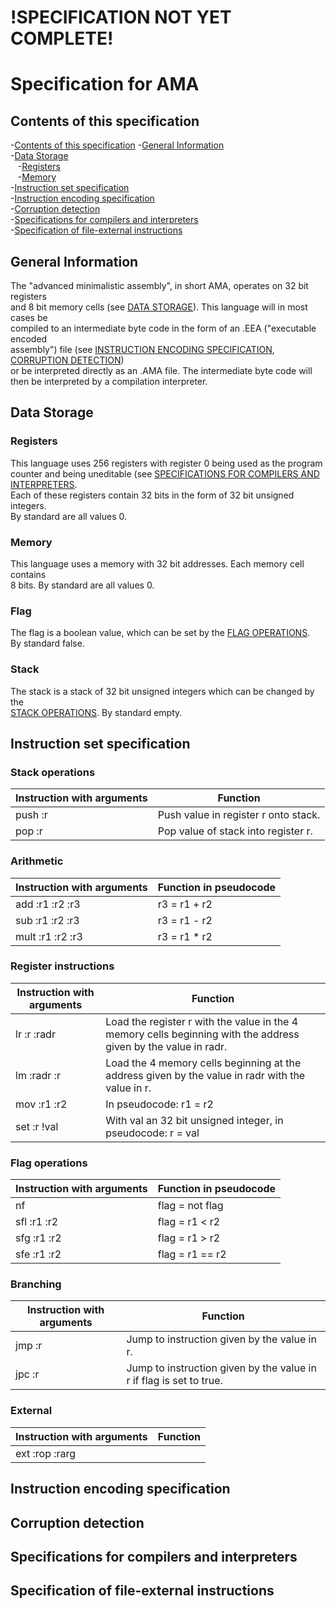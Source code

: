 # !SPECIFICATION NOT YET COMPLETE!  
# Specification for AMA  
## Contents of this specification  
-[Contents of this specification](#contents-of-this-specification)
-[General Information](#general-information)  
-[Data Storage](#data-storage)  
   -[Registers](#registers)  
   -[Memory](#memory)  
-[Instruction set specification](#instruction-set-specification)  
-[Instruction encoding specification](#instruction-encoding-specification)  
-[Corruption detection](#corruption-detection)  
-[Specifications for compilers and interpreters](#specifications-for-compilers-and-interpreters)  
-[Specification of file-external instructions](#specification-of-file-external-instructions)
## General Information  
The "advanced minimalistic assembly", in short AMA, operates on 32 bit registers  
and 8 bit memory cells (see [DATA STORAGE](#data-storage)). This language will in most cases be  
compiled to an intermediate byte code in the form of an .EEA ("executable encoded  
assembly") file (see [INSTRUCTION ENCODING SPECIFICATION](#instruction-encoding-specification), [CORRUPTION DETECTION](#corruption-detection))  
or be interpreted directly as an .AMA file. The intermediate byte code will  
then be interpreted by a compilation interpreter.  
## Data Storage  
### Registers  
This language uses 256 registers with register 0 being used as the program  
counter and being uneditable (see [SPECIFICATIONS FOR COMPILERS AND INTERPRETERS](#specifications-for-compilers-and-interpreters).  
Each of these registers contain 32 bits in the form of 32 bit unsigned integers.  
By standard are all values 0.  
### Memory  
This language uses a memory with 32 bit addresses. Each memory cell contains  
8 bits. By standard are all values 0.  
### Flag  
The flag is a boolean value, which can be set by the [FLAG OPERATIONS](#flag-operations).  
By standard false.  
### Stack  
The stack is a stack of 32 bit unsigned integers which can be changed by the  
[STACK OPERATIONS](#stack-operations). By standard empty.  
## Instruction set specification  
### Stack operations  
|Instruction with arguments|Function|
|-|-|
|push :r|Push value in register r onto stack.|
|pop :r|Pop value of stack into register r.|
### Arithmetic  
|Instruction with arguments|Function in pseudocode|
|-|-|
|add :r1 :r2 :r3|r3 = r1 + r2|
|sub :r1 :r2 :r3|r3 = r1 - r2|
|mult :r1 :r2 :r3|r3 = r1 * r2|
### Register instructions  
|Instruction with arguments|Function|
|-|-|
|lr :r :radr|Load the register r with the value in the 4 memory cells beginning with the address given by the value in radr.|
|lm :radr :r|Load the 4 memory cells beginning at the address given by the value in radr with the value in r.|
|mov :r1 :r2|In pseudocode: r1 = r2|
|set :r !val|With val an 32 bit unsigned integer, in pseudocode: r = val|
### Flag operations  
|Instruction with arguments|Function in pseudocode|
|-|-|
|nf|flag = not flag|
|sfl :r1 :r2|flag = r1 < r2|
|sfg :r1 :r2|flag = r1 > r2|
|sfe :r1 :r2|flag = r1 == r2|
### Branching  
|Instruction with arguments|Function|
|-|-|
|jmp :r|Jump to instruction given by the value in r.|
|jpc :r|Jump to instruction given by the value in r if flag is set to true.|
### External
|Instruction with arguments|Function|
|-|-|
|ext :rop :rarg||
## Instruction encoding specification  
## Corruption detection  
## Specifications for compilers and interpreters  
## Specification of file-external instructions
